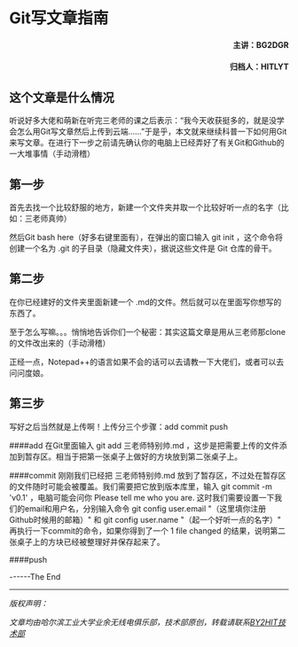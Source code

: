 # Git写文章指南
#### <p align="right"> 主讲：BG2DGR</p>
#### <p align="right"> 归档人：HITLYT</p>
## 这个文章是什么情况
听说好多大佬和萌新在听完三老师的课之后表示：“我今天收获挺多的，就是没学会怎么用Git写文章然后上传到云端……”于是乎，本文就来继续科普一下如何用Git来写文章。在进行下一步之前请先确认你的电脑上已经弄好了有关Git和Github的一大堆事情（手动滑稽）

## 第一步
首先去找一个比较舒服的地方，新建一个文件夹并取一个比较好听一点的名字（比如：三老师真帅）

然后Git bash here（好多右键里面有），在弹出的窗口输入 git init ，这个命令将创建一个名为 .git 的子目录（隐藏文件夹），据说这些文件是 Git 仓库的骨干。

## 第二步
在你已经建好的文件夹里面新建一个 .md的文件。然后就可以在里面写你想写的东西了。

至于怎么写嘛。。。悄悄地告诉你们一个秘密：其实这篇文章是用从三老师那clone的文件改出来的（手动滑稽）

正经一点，Notepad++的语言如果不会的话可以去请教一下大佬们，或者可以去问问度娘。

## 第三步
写好之后当然就是上传啊！上传分三个步骤：add commit push

####add
在Git里面输入 git add 三老师特别帅.md ，这步是把需要上传的文件添加到暂存区。相当于把第一张桌子上做好的方块放到第二张桌子上。

####commit
刚刚我们已经把 三老师特别帅.md 放到了暂存区，不过处在暂存区的文件随时可能会被覆盖。我们需要把它放到版本库里，输入 git commit -m 'v0.1' ，电脑可能会问你 Please tell me who you are. 
这时我们需要设置一下我们的email和用户名，分别输入命令 git config user.email "（这里填你注册Github时候用的邮箱）" 和 git config user.name "（起一个好听一点的名字）"
再执行一下commit的命令，如果你得到了一个 1 file changed 的结果，说明第二张桌子上的方块已经被整理好并保存起来了。

####push



------The End



----
<i>
<front color=lime>
版权声明：</p>
文章均由哈尔滨工业大学业余无线电俱乐部，技术部原创，转载请联系<a href=zhaoyuhao@by2hit.net>BY2HIT技术部</a>
</i>
